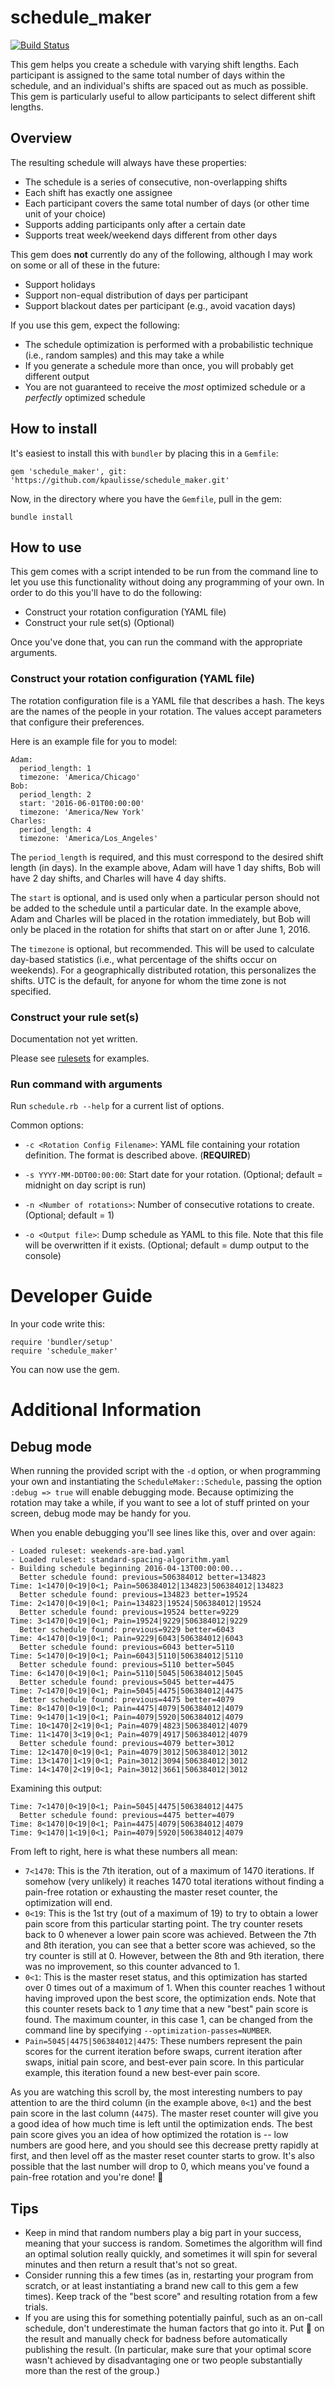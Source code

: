 # schedule_maker

[![Build Status](https://travis-ci.org/kpaulisse/schedule_maker.svg?branch=master)](https://travis-ci.org/kpaulisse/schedule_maker)

This gem helps you create a schedule with varying shift lengths. Each participant is assigned to the same total number of days within the schedule, and an individual's shifts are spaced out as much as possible. This gem is particularly useful to allow participants to select different shift lengths.

## Overview

The resulting schedule will always have these properties:

- The schedule is a series of consecutive, non-overlapping shifts
- Each shift has exactly one assignee
- Each participant covers the same total number of days (or other time unit of your choice)
- Supports adding participants only after a certain date
- Supports treat week/weekend days different from other days

This gem does **not** currently do any of the following, although I may work on some or all of these in the future:

- Support holidays
- Support non-equal distribution of days per participant
- Support blackout dates per participant (e.g., avoid vacation days)

If you use this gem, expect the following:

- The schedule optimization is performed with a probabilistic technique (i.e., random samples) and this may take a while
- If you generate a schedule more than once, you will probably get different output
- You are not guaranteed to receive the *most* optimized schedule or a *perfectly* optimized schedule

## How to install

It's easiest to install this with `bundler` by placing this in a `Gemfile`:

```
gem 'schedule_maker', git: 'https://github.com/kpaulisse/schedule_maker.git'
```

Now, in the directory where you have the `Gemfile`, pull in the gem:

```
bundle install
```

## How to use

This gem comes with a script intended to be run from the command line to let you use this functionality without doing any programming of your own. In order to do this you'll have to do the following:

- Construct your rotation configuration (YAML file)
- Construct your rule set(s) (Optional)

Once you've done that, you can run the command with the appropriate arguments.

### Construct your rotation configuration (YAML file)

The rotation configuration file is a YAML file that describes a hash. The keys are the names of the people in your rotation. The values accept parameters that configure their preferences.

Here is an example file for you to model:

```
Adam:
  period_length: 1
  timezone: 'America/Chicago'
Bob:
  period_length: 2
  start: '2016-06-01T00:00:00'
  timezone: 'America/New York'
Charles:
  period_length: 4
  timezone: 'America/Los_Angeles'
```

The `period_length` is required, and this must correspond to the desired shift length (in days). In the example above, Adam will have 1 day shifts, Bob will have 2 day shifts, and Charles will have 4 day shifts.

The `start` is optional, and is used only when a particular person should not be added to the schedule until a particular date. In the example above, Adam and Charles will be placed in the rotation immediately, but Bob will only be placed in the rotation for shifts that start on or after June 1, 2016.

The `timezone` is optional, but recommended. This will be used to calculate day-based statistics (i.e., what percentage of the shifts occur on weekends). For a geographically distributed rotation, this personalizes the shifts. UTC is the default, for anyone for whom the time zone is not specified.

### Construct your rule set(s)

Documentation not yet written.

Please see [rulesets](./rulesets) for examples.

### Run command with arguments

Run `schedule.rb --help` for a current list of options.

Common options:

- `-c <Rotation Config Filename>`: YAML file containing your rotation definition. The format is described above. (**REQUIRED**)

- `-s YYYY-MM-DDT00:00:00`: Start date for your rotation. (Optional; default = midnight on day script is run)

- `-n <Number of rotations>`: Number of consecutive rotations to create. (Optional; default = 1)

- `-o <Output file>`: Dump schedule as YAML to this file. Note that this file will be overwritten if it exists. (Optional; default = dump output to the console)

# Developer Guide

In your code write this:

```
require 'bundler/setup'
require 'schedule_maker'
```

You can now use the gem.

# Additional Information

## Debug mode

When running the provided script with the `-d` option, or when programming your own and instantiating the `ScheduleMaker::Schedule`, passing the option `:debug => true` will enable debugging mode. Because optimizing the rotation may take a while, if you want to see a lot of stuff printed on your screen, debug mode may be handy for you.

When you enable debugging you'll see lines like this, over and over again:

```
- Loaded ruleset: weekends-are-bad.yaml
- Loaded ruleset: standard-spacing-algorithm.yaml
- Building schedule beginning 2016-04-13T00:00:00...
  Better schedule found: previous=506384012 better=134823
Time: 1<1470|0<19|0<1; Pain=506384012|134823|506384012|134823
  Better schedule found: previous=134823 better=19524
Time: 2<1470|0<19|0<1; Pain=134823|19524|506384012|19524
  Better schedule found: previous=19524 better=9229
Time: 3<1470|0<19|0<1; Pain=19524|9229|506384012|9229
  Better schedule found: previous=9229 better=6043
Time: 4<1470|0<19|0<1; Pain=9229|6043|506384012|6043
  Better schedule found: previous=6043 better=5110
Time: 5<1470|0<19|0<1; Pain=6043|5110|506384012|5110
  Better schedule found: previous=5110 better=5045
Time: 6<1470|0<19|0<1; Pain=5110|5045|506384012|5045
  Better schedule found: previous=5045 better=4475
Time: 7<1470|0<19|0<1; Pain=5045|4475|506384012|4475
  Better schedule found: previous=4475 better=4079
Time: 8<1470|0<19|0<1; Pain=4475|4079|506384012|4079
Time: 9<1470|1<19|0<1; Pain=4079|5920|506384012|4079
Time: 10<1470|2<19|0<1; Pain=4079|4823|506384012|4079
Time: 11<1470|3<19|0<1; Pain=4079|4917|506384012|4079
  Better schedule found: previous=4079 better=3012
Time: 12<1470|0<19|0<1; Pain=4079|3012|506384012|3012
Time: 13<1470|1<19|0<1; Pain=3012|3094|506384012|3012
Time: 14<1470|2<19|0<1; Pain=3012|3661|506384012|3012
```

Examining this output:

```
Time: 7<1470|0<19|0<1; Pain=5045|4475|506384012|4475
  Better schedule found: previous=4475 better=4079
Time: 8<1470|0<19|0<1; Pain=4475|4079|506384012|4079
Time: 9<1470|1<19|0<1; Pain=4079|5920|506384012|4079
```

From left to right, here is what these numbers all mean:

- `7<1470`: This is the 7th iteration, out of a maximum of 1470 iterations. If somehow (very unlikely) it reaches 1470 total iterations without finding a pain-free rotation or exhausting the master reset counter, the optimization will end.
- `0<19`: This is the 1st try (out of a maximum of 19) to try to obtain a lower pain score from this particular starting point. The try counter resets back to 0 whenever a lower pain score was achieved. Between the 7th and 8th iteration, you can see that a better score was achieved, so the try counter is still at 0. However, between the 8th and 9th iteration, there was no improvement, so this counter advanced to 1.
- `0<1`: This is the master reset status, and this optimization has started over 0 times out of a maximum of 1. When this counter reaches 1 without having improved upon the best score, the optimization ends. Note that this counter resets back to 1 *any* time that a new "best" pain score is found. The maximum counter, in this case 1, can be changed from the command line by specifying `--optimization-passes=NUMBER`.
- `Pain=5045|4475|506384012|4475`: These numbers represent the pain scores for the current iteration before swaps, current iteration after swaps, initial pain score, and best-ever pain score. In this particular example, this iteration found a new best-ever pain score.

As you are watching this scroll by, the most interesting numbers to pay attention to are the third column (in the example above, `0<1`) and the best pain score in the last column (`4475`). The master reset counter will give you a good idea of how much time is left until the optimization ends. The best pain score gives you an idea of how optimized the rotation is -- low numbers are good here, and you should see this decrease pretty rapidly at first, and then level off as the master reset counter starts to grow. It's also possible that the last number will drop to 0, which means you've found a pain-free rotation and you're done! :tada:

## Tips

- Keep in mind that random numbers play a big part in your success, meaning that your success is random. Sometimes the algorithm will find an optimal solution really quickly, and sometimes it will spin for several minutes and then return a result that's not so great.
- Consider running this a few times (as in, restarting your program from scratch, or at least instantiating a brand new call to this gem a few times). Keep track of the "best score" and resulting rotation from a few trials.
- If you are using this for something potentially painful, such as an on-call schedule, don't underestimate the human factors that go into it. Put :eyes: on the result and manually check for badness before automatically publishing the result. (In particular, make sure that your optimal score wasn't achieved by disadvantaging one or two people substantially more than the rest of the group.)
